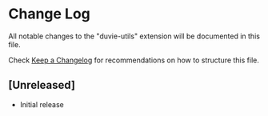 # Change Log

All notable changes to the "duvie-utils" extension will be documented in this file.

Check [Keep a Changelog](http://keepachangelog.com/) for recommendations on how to structure this file.

## [Unreleased]

- Initial release